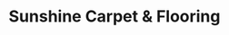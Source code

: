 ---
title: "Sunshine Carpet & Flooring"
url: /orillia/sunshine-carpet-und-flooring/
shop: Teppiche
---